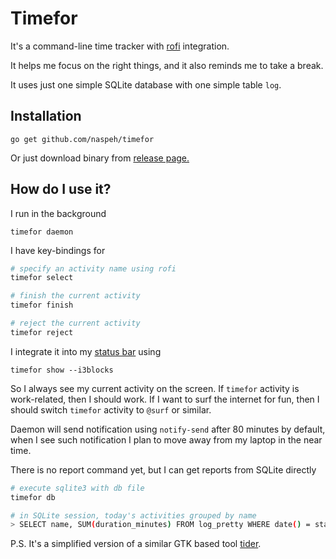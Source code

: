 # Timefor

It's a command-line time tracker with [rofi](https://github.com/davatorium/rofi) integration.

It helps me focus on the right things, and it also reminds me to take a break.

It uses just one simple SQLite database with one simple table `log`.

## Installation
```
go get github.com/naspeh/timefor
```

Or just download binary from [release page.](https://github.com/naspeh/timefor/releases/tag/v0.1-alpha)

## How do I use it?
I run in the background
```
timefor daemon
```

I have key-bindings for
```sh
# specify an activity name using rofi
timefor select

# finish the current activity
timefor finish

# reject the current activity
timefor reject
```

I integrate it into my [status bar](https://github.com/vivien/i3blocks) using
```
timefor show --i3blocks
```

So I always see my current activity on the screen. If `timefor` activity is work-related, then I should work. If I want to surf the internet for fun, then I should switch `timefor` activity to `@surf` or similar.

Daemon will send notification using `notify-send` after 80 minutes by default, when I see such notification I plan to
move away from my laptop in the near time.

There is no report command yet, but I can get reports from SQLite directly
```sh
# execute sqlite3 with db file
timefor db

# in SQLite session, today's activities grouped by name
> SELECT name, SUM(duration_minutes) FROM log_pretty WHERE date() = started_date GROUP BY name;
```

P.S. It's a simplified version of a similar GTK based tool [tider](https://github.com/naspeh/tider).
